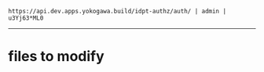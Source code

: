 `https://api.dev.apps.yokogawa.build/idpt-authz/auth/ | admin | u3Yj63*ML0`

---

# files to modify

